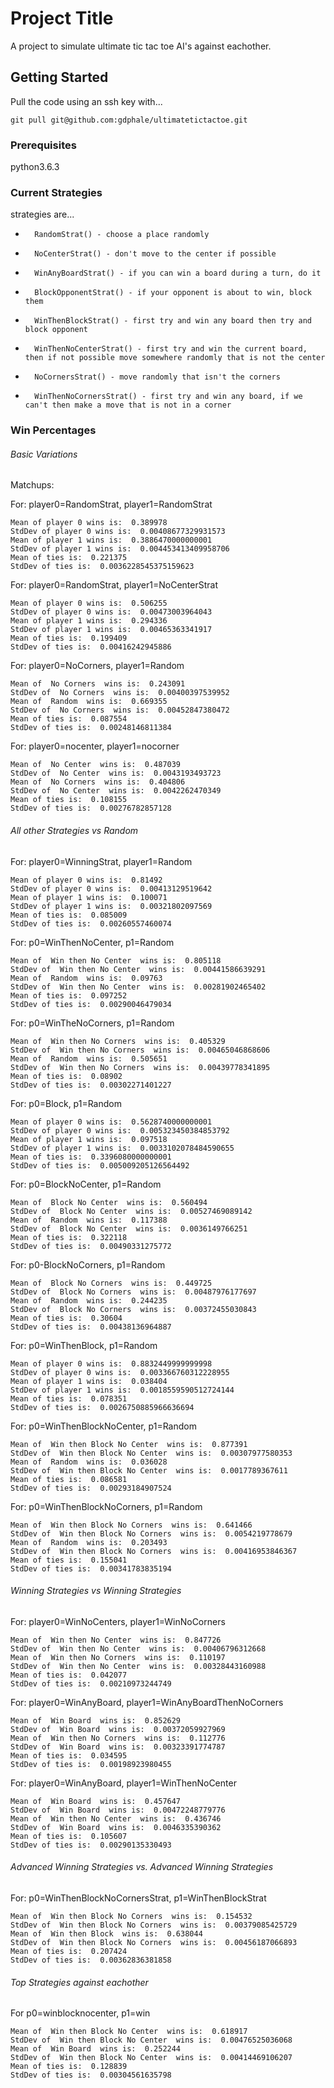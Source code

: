 # Project Title

A project to simulate ultimate tic tac toe AI's against eachother.

## Getting Started

Pull the code using an ssh key with... 

```
git pull git@github.com:gdphale/ultimatetictactoe.git
```

### Prerequisites

python3.6.3



### Current Strategies

strategies are...
*       RandomStrat() - choose a place randomly
*       NoCenterStrat() - don't move to the center if possible
*       WinAnyBoardStrat() - if you can win a board during a turn, do it
*       BlockOpponentStrat() - if your opponent is about to win, block them
*       WinThenBlockStrat() - first try and win any board then try and block opponent
*       WinThenNoCenterStrat() - first try and win the current board, then if not possible move somewhere randomly that is not the center
*       NoCornersStrat() - move randomly that isn't the corners
*       WinThenNoCornersStrat() - first try and win any board, if we can't then make a move that is not in a corner

### Win Percentages

###### Basic Variations

Matchups:

For: player0=RandomStrat, player1=RandomStrat
```
Mean of player 0 wins is:  0.389978
StdDev of player 0 wins is:  0.00408677329931573
Mean of player 1 wins is:  0.3886470000000001
StdDev of player 1 wins is:  0.004453413409958706
Mean of ties is:  0.221375
StdDev of ties is:  0.0036228545375159623
```

For: player0=RandomStrat, player1=NoCenterStrat
```
Mean of player 0 wins is:  0.506255
StdDev of player 0 wins is:  0.00473003964043
Mean of player 1 wins is:  0.294336
StdDev of player 1 wins is:  0.00465363341917
Mean of ties is:  0.199409
StdDev of ties is:  0.00416242945886
```

For: player0=NoCorners, player1=Random
```
Mean of  No Corners  wins is:  0.243091
StdDev of  No Corners  wins is:  0.00400397539952
Mean of  Random  wins is:  0.669355
StdDev of  No Corners  wins is:  0.00452847380472
Mean of ties is:  0.087554
StdDev of ties is:  0.00248146811384
```

For: player0=nocenter, player1=nocorner
```
Mean of  No Center  wins is:  0.487039
StdDev of  No Center  wins is:  0.0043193493723
Mean of  No Corners  wins is:  0.404806
StdDev of  No Center  wins is:  0.0042262470349
Mean of ties is:  0.108155
StdDev of ties is:  0.00276782857128
```

###### All other Strategies vs Random

For: player0=WinningStrat, player1=Random
```
Mean of player 0 wins is:  0.81492
StdDev of player 0 wins is:  0.00413129519642
Mean of player 1 wins is:  0.100071
StdDev of player 1 wins is:  0.00321802097569
Mean of ties is:  0.085009
StdDev of ties is:  0.00260557460074
```

For: p0=WinThenNoCenter, p1=Random
```
Mean of  Win then No Center  wins is:  0.805118
StdDev of  Win then No Center  wins is:  0.00441586639291
Mean of  Random  wins is:  0.09763
StdDev of  Win then No Center  wins is:  0.00281902465402
Mean of ties is:  0.097252
StdDev of ties is:  0.00290046479034
```

For: p0=WinTheNoCorners, p1=Random
```
Mean of  Win then No Corners  wins is:  0.405329
StdDev of  Win then No Corners  wins is:  0.00465046868606
Mean of  Random  wins is:  0.505651
StdDev of  Win then No Corners  wins is:  0.00439778341895
Mean of ties is:  0.08902
StdDev of ties is:  0.00302271401227
```

For: p0=Block, p1=Random
```
Mean of player 0 wins is:  0.5628740000000001
StdDev of player 0 wins is:  0.005323450384853792
Mean of player 1 wins is:  0.097518
StdDev of player 1 wins is:  0.0033102078484590655
Mean of ties is:  0.3396080000000001
StdDev of ties is:  0.005009205126564492
```

For: p0=BlockNoCenter, p1=Random
```
Mean of  Block No Center  wins is:  0.560494
StdDev of  Block No Center  wins is:  0.00527469089142
Mean of  Random  wins is:  0.117388
StdDev of  Block No Center  wins is:  0.0036149766251
Mean of ties is:  0.322118
StdDev of ties is:  0.00490331275772
```

For: p0-BlockNoCorners, p1=Random
```
Mean of  Block No Corners  wins is:  0.449725
StdDev of  Block No Corners  wins is:  0.00487976177697
Mean of  Random  wins is:  0.244235
StdDev of  Block No Corners  wins is:  0.00372455030843
Mean of ties is:  0.30604
StdDev of ties is:  0.00438136964887
```


For: p0=WinThenBlock, p1=Random
```
Mean of player 0 wins is:  0.8832449999999998
StdDev of player 0 wins is:  0.003366760312228955
Mean of player 1 wins is:  0.038404
StdDev of player 1 wins is:  0.0018559590512724144
Mean of ties is:  0.078351
StdDev of ties is:  0.0026750885966636694
```

For: p0=WinThenBlockNoCenter, p1=Random
```
Mean of  Win then Block No Center  wins is:  0.877391
StdDev of  Win then Block No Center  wins is:  0.00307977580353
Mean of  Random  wins is:  0.036028
StdDev of  Win then Block No Center  wins is:  0.0017789367611
Mean of ties is:  0.086581
StdDev of ties is:  0.00293184907524
```

For: p0=WinThenBlockNoCorners, p1=Random
```
Mean of  Win then Block No Corners  wins is:  0.641466
StdDev of  Win then Block No Corners  wins is:  0.0054219778679
Mean of  Random  wins is:  0.203493
StdDev of  Win then Block No Corners  wins is:  0.00416953846367
Mean of ties is:  0.155041
StdDev of ties is:  0.00341783835194
```

###### Winning Strategies vs Winning Strategies

For: player0=WinNoCenters, player1=WinNoCorners
```
Mean of  Win then No Center  wins is:  0.847726
StdDev of  Win then No Center  wins is:  0.00406796312668
Mean of  Win then No Corners  wins is:  0.110197
StdDev of  Win then No Center  wins is:  0.00328443160988
Mean of ties is:  0.042077
StdDev of ties is:  0.00210973244749
```


For: player0=WinAnyBoard, player1=WinAnyBoardThenNoCorners
```
Mean of  Win Board  wins is:  0.852629
StdDev of  Win Board  wins is:  0.00372059927969
Mean of  Win then No Corners  wins is:  0.112776
StdDev of  Win Board  wins is:  0.00323391774787
Mean of ties is:  0.034595
StdDev of ties is:  0.00198923980455
```

For: player0=WinAnyBoard, player1=WinThenNoCenter
```
Mean of  Win Board  wins is:  0.457647
StdDev of  Win Board  wins is:  0.00472248779776
Mean of  Win then No Center  wins is:  0.436746
StdDev of  Win Board  wins is:  0.0046335390362
Mean of ties is:  0.105607
StdDev of ties is:  0.00290135330493
```

###### Advanced Winning Strategies vs. Advanced Winning Strategies

For: p0=WinThenBlockNoCornersStrat, p1=WinThenBlockStrat
```
Mean of  Win then Block No Corners  wins is:  0.154532
StdDev of  Win then Block No Corners  wins is:  0.00379085425729
Mean of  Win then Block  wins is:  0.638044
StdDev of  Win then Block No Corners  wins is:  0.00456187066893
Mean of ties is:  0.207424
StdDev of ties is:  0.00362836381858
```

###### Top Strategies against eachother

For p0=winblocknocenter, p1=win
```
Mean of  Win then Block No Center  wins is:  0.618917
StdDev of  Win then Block No Center  wins is:  0.00476525036068
Mean of  Win Board  wins is:  0.252244
StdDev of  Win then Block No Center  wins is:  0.00414469106207
Mean of ties is:  0.128839
StdDev of ties is:  0.00304561635798
```
